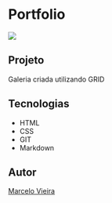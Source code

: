 # Portfolio

![](./img/galeria.png)

## Projeto

Galeria criada utilizando GRID

## Tecnologias

* HTML
* CSS
* GIT
* Markdown

## Autor

[Marcelo Vieira](https://www.linkedin.com/in/marcelovieirasilva/)